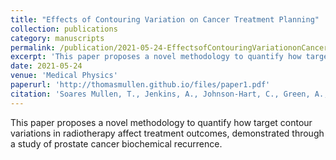 ```yaml
---
title: "Effects of Contouring Variation on Cancer Treatment Planning"
collection: publications
category: manuscripts
permalink: /publication/2021-05-24-EffectsofContouringVariationonCancerTreatmentPlanning-1
excerpt: 'This paper proposes a novel methodology to quantify how target contour variations in radiotherapy affect treatment outcomes, demonstrated through a study of prostate cancer biochemical recurrence'
date: 2021-05-24
venue: 'Medical Physics'
paperurl: 'http://thomasmullen.github.io/files/paper1.pdf'
citation: 'Soares Mullen, T., Jenkins, A., Johnson-Hart, C., Green, A., McWilliam, A., Aznar, M., van Herk, M., Vasquez Osorio, E. (2021). &quot;Novel methodology to assess the effect of contouring variation on treatment outcome.&quot; <i>Medical Physics</i>. 48(6).'
---
```


This paper proposes a novel methodology to quantify how target contour variations in radiotherapy affect treatment outcomes, demonstrated through a study of prostate cancer biochemical recurrence.